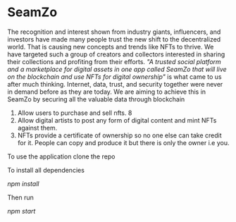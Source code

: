 # SeamZo
The recognition and
interest shown from industry giants, influencers, and investors have made many people trust the
new shift to the decentralized world. That is causing new concepts and trends like NFTs to
thrive. We have targeted such a group of creators and collectors interested in sharing their
collections and profiting from their efforts. *"A trusted social platform and a marketplace for
digital assets in one app called SeamZo that will live on the blockchain and use NFTs for
digital ownership"* is what came to us after much thinking.
Internet, data, trust, and security together were never in demand before as they are today. We are
aiming to achieve this in SeamZo by securing all the valuable data through blockchain

1. Allow users to purchase and sell nfts.
8
2. Allow digital artists to post any form of digital content and mint NFTs
against them.
3. NFTs provide a certificate of ownership so no one else can take credit for
it. People can copy and produce it but there is only the owner i.e you.

To use the application clone the repo

To install all dependencies

*npm install*

Then run 

*npm start*
